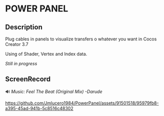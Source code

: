 # POWER PANEL
## Description
Plug cables in panels to visualize transfers o whatever you want in Cocos Creator 3.7

Using of Shader, Vertex and Index data.

*Still in progress*

## ScreenRecord

🔊 *Music: Feel The Beat (Original Mix) -Darude*


https://github.com/Jmlucero1984/PowerPanel/assets/91501518/95979fb8-a395-45ad-941b-5c8516c48302

